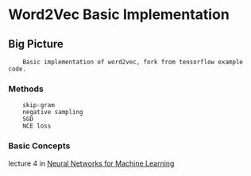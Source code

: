 Word2Vec Basic Implementation
=================================================

Big Picture
-------------------------------------------------
		Basic implementation of word2vec, fork from tensorflow example code.

### Methods
		skip-gram
		negative sampling
		SGD
		NCE loss
### Basic Concepts
lecture 4 in [Neural Networks for Machine Learning](https://www.coursera.org/learn/neural-networks/home/welcome)<br/>
